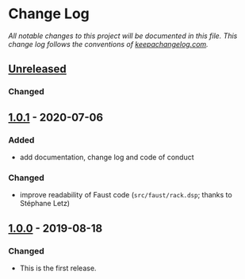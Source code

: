 # Change Log

*All notable changes to this project will be documented in this
file. This change log follows the conventions of
[keepachangelog.com].*


## [Unreleased]
### Changed



## [1.0.1] - 2020-07-06
### Added

- add documentation, change log and code of conduct

### Changed

- improve readability of Faust code (`src/faust/rack.dsp`; thanks to
  Stéphane Letz)



## [1.0.0] - 2019-08-18
### Changed

- This is the first release.


[keepachangelog.com]:  http://keepachangelog.com/
[Unreleased]:          https://github.com/mzuther/ProtoFaust/tree/develop

[1.0.0]:  https://github.com/mzuther/ProtoFaust/commits/v1.0.0
[1.0.1]:  https://github.com/mzuther/ProtoFaust/commits/v1.0.1
